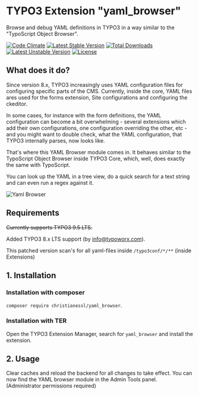 # TYPO3 Extension "yaml_browser"
Browse and debug YAML definitions in TYPO3 in a way similar to the "TypoScript Object Browser".

[![Code Climate](https://codeclimate.com/github/IndyIndyIndy/yaml_browser.svg)](https://codeclimate.com/github/IndyIndyIndy/yaml_browser)
[![Latest Stable Version](https://poser.pugx.org/christianessl/yaml_browser/v/stable)](https://packagist.org/packages/christianessl/yaml_browser)
[![Total Downloads](https://poser.pugx.org/christianessl/yaml_browser/downloads)](https://packagist.org/packages/christianessl/yaml_browser)
[![Latest Unstable Version](https://poser.pugx.org/christianessl/yaml_browser/v/unstable)](https://packagist.org/packages/christianessl/yaml_browser)
[![License](https://poser.pugx.org/christianessl/yaml_browser/license)](https://packagist.org/packages/christianessl/yaml_browser)

## What does it do?

Since version 8.x, TYPO3 increasingly uses YAML configuration files for configuring specific parts of the CMS. 
Currently, inside the core, YAML files ares used for the forms extension, Site configurations and configuring the ckeditor.


In some cases, for instance with the form definitions, the YAML configuration can become a bit overwhelming -
several extensions which add their own configurations, one configuration overriding the other, etc - and you might want 
to double check, what the YAML configuration, that TYPO3 internally parses, now looks like.


That's where this YAML Browser module comes in. It behaves similar to the TypoScript Object Browser inside TYPO3 Core,
which, well, does exactly the same with TypoScript. 


You can look up the YAML in a tree view, do a quick search for a text string and can even run a regex against it.

![Yaml Browser](/Resources/Public/Screenshots/yaml_browser.png)

## Requirements

~~Currently supports TYPO3 9.5 LTS.~~

Added TYPO3 8.x LTS support (by info@typoworx.com).

This patched version scan's for all yaml-files inside ```/typo3conf/*/**``` (inside Extensions)

## 1. Installation

### Installation with composer

`composer require christianessl/yaml_browser`. 

### Installation with TER

Open the TYPO3 Extension Manager, search for `yaml_browser` and install the extension.

## 2. Usage

Clear caches and reload the backend for all changes to take effect. 
You can now find the YAML browser module in the Admin Tools panel. (Administrator permissions required)
